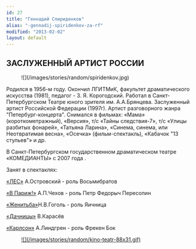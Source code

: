 ```yaml
---
id: 27
title: "Геннадий Спириденков"
alias: "-gennadij-spiridenkov-za-rf"
modified: "2013-02-02"
layout: default
---
```


## ЗАСЛУЖЕННЫЙ АРТИСТ РОССИИ

<figure>
![](/images/stories/random/spiridenkov.jpg)
</figure>

Родился в 1956-м году. Окончил ЛГИТМиК, факультет драматического искусства (1981), педагог - З. Я. Корогодский. Работал в Санкт-Петербургском Театре юного зрителя им. А.А.Брянцева. Заслуженный артист Российской Федерации (1997г). Артист разговорного жанра "Петербург-концерта". Снимался в фильмах: «Мама» (короткометражный), «Версия», т/с «Тайны следствия-7», т/с «Улицы разбитых фонарей», «Татьяна Ларина», «Синема, синема, или Неотвратимая весна», «Осечка» (фильм-спектакль), «Кабачок "13 стульев"» и др.

В Санкт-Петербургском государственном драматическом театре «КОМЕДИАНТЫ» с 2007 года .

Занят в спектаклях:

[«ЛЕС»](91-les.html) А.Островский - роль Восьмибратов

[«В Париж!»](41-v-paris.html) А.П.Чехов - роль Петр Федорыч Пересолин

[«Женитьба»](69-genitba.html)Н.В.Гоголь - роль Яичница

[«Дачницы»](43-dachnici.html) В.Карасёв

[«Карлсон»](147-karlson.html) А.Линдгрен - роль Фрекен Бок

<figure><a href="http://www.kino-teatr.ru/kino/acter/m/ros/6427/bio/">
![](/images/stories/random/kino-teatr-88x31.gif)
</a></figure>